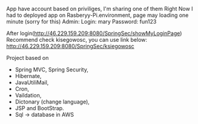 
App have account based on priviliges, I'm sharing one of them
Right Now I had to deployed app on Rasberyy-Pi.environment, page may loading one minute (sorry for this)
Admin:
Login: mary
Password: fun123

After login(http://46.229.159.209:8080/SpringSec/showMyLoginPage)
Recommend check kisegowosc, you can use link below:
http://46.229.159.209:8080/SpringSec/ksiegowosc


Project based on 
- Spring MVC, Spring Security,
- Hibernate, 
- JavaUtiliMail, 
- Cron,
- Vaildation, 
- Dictonary (change language),
- JSP and BootStrap.
- Sql -> database in AWS
